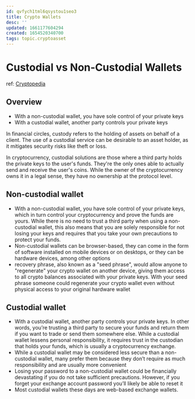 ```yaml
---
id: qvfych1tml6qsystou1seo3
title: Crypto Wallets
desc: ''
updated: 1661177604294
created: 1654520340700
tags: topic.cryptoasset
---
```

# Custodial vs Non-Custodial Wallets

ref: [Cryptopedia](https://www.gemini.com/cryptopedia/crypto-wallets-custodial-vs-noncustodial)

## Overview

- With a non-custodial wallet, you have sole control of your private keys
- With a custodial wallet, another party controls your private keys

In financial circles, custody refers to the holding of assets on behalf of a client. The use of a custodial service can be desirable to an asset holder, as it mitigates security risks like theft or loss.

In cryptocurrency, custodial solutions are those where a third party holds the private keys to the user's funds. They're the only ones able to actually send and receive the user's coins. While the owner of the cryptocurrency owns it in a legal sense, they have no ownership at the protocol level.

## Non-custodial wallet

- With a non-custodial wallet, you have sole control of your private keys, which in turn control your cryptocurrency and prove the funds are yours. While there is no need to trust a third party when using a non-custodial wallet, this also means that you are solely responsible for not losing your keys and requires that you take your own precautions to protect your funds.
- Non-custodial wallets can be browser-based, they can come in the form of software installed on mobile devices or on desktops, or they can be hardware devices, among other options
- recovery phrase, also known as a "seed phrase", would allow anyone to "regenerate" your crypto wallet on another device, giving them access to all crypto balances associated with your private keys. With your seed phrase someone could regenerate your crypto wallet  even without physical access to your original hardware wallet

## Custodial wallet

- With a custodial wallet, another party controls your private keys. In other words, you’re trusting a third party to secure your funds and return them if you want to trade or send them somewhere else. While a custodial wallet lessens personal responsibility, it requires trust in the custodian that holds your funds, which is usually a cryptocurrency exchange.
- While a custodial wallet may be considered less secure than a non-custodial wallet, many prefer them because they don’t require as much responsibility and are usually more convenient
- Losing your password to a non-custodial wallet could be financially devastating if you do not take sufficient precautions. However, if you forget your exchange account password you’ll likely be able to reset it
- Most custodial wallets these days are web-based exchange wallets.

